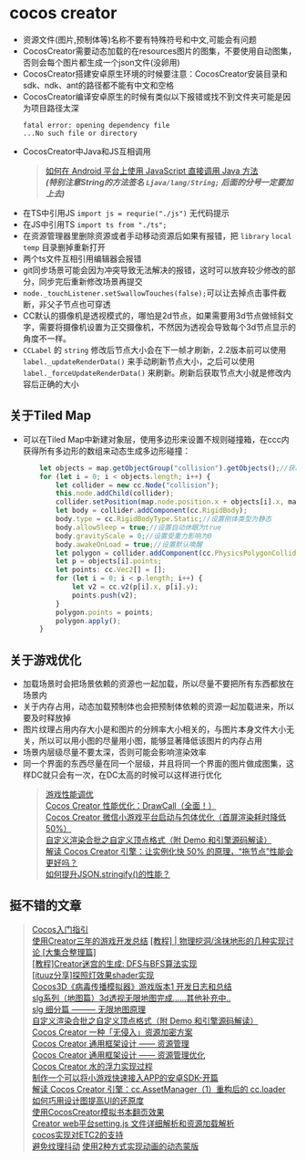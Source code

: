 # cocos creator
* 资源文件(图片,预制体等)名称不要有特殊符号和中文,可能会有问题  
* CocosCreator需要动态加载的在resources图片的图集，不要使用自动图集，否则会每个图片都生成一个json文件(没卵用)  
* CocosCreator搭建安卓原生环境的时候要注意：CocosCreator安装目录和sdk、ndk、ant的路径都不能有中文和空格  
* CocosCreator编译安卓原生的时候有类似以下报错或找不到文件夹可能是因为项目路径太深  
    ``` 
    fatal error: opening dependency file  
    ...No such file or directory
    ```
* CocosCreator中Java和JS互相调用
    > [如何在 Android 平台上使用 JavaScript 直接调用 Java 方法](https://docs.cocos.com/creator/manual/zh/advanced-topics/java-reflection.html?h=java)  
    > ***(特别注意String的方法签名 `Ljava/lang/String;` 后面的分号一定要加上去)***
* 在TS中引用JS `import js = requrie("./js")` 无代码提示
* 在JS中引用TS `import ts from "./ts";`
* 在资源管理器里删除资源或者手动移动资源后如果有报错，把 `library` `local` `temp` 目录删掉重新打开
* 两个ts文件互相引用编辑器会报错
* git同步场景可能会因为冲突导致无法解决的报错，这时可以放弃较少修改的部分，同步完后重新修改场景再提交
* `node._touchListener.setSwallowTouches(false);`可以让去掉点击事件截断，非父子节点也可穿透
* CC默认的摄像机是透视模式的，哪怕是2d节点，如果需要用3d节点做倾斜文字，需要将摄像机设置为正交摄像机，不然因为透视会导致每个3d节点显示的角度不一样。
* `CCLabel` 的 `string` 修改后节点大小会在下一帧才刷新，2.2版本前可以使用 `label._updateRenderData()` 来手动刷新节点大小，之后可以使用 `label._forceUpdateRenderData()` 来刷新。刷新后获取节点大小就是修改内容后正确的大小
## 关于Tiled Map
* 可以在Tiled Map中新建对象层，使用多边形来设置不规则碰撞箱，在ccc内获得所有多边形的数组来动态生成多边形碰撞：
    ``` typescript
        let objects = map.getObjectGroup("collision").getObjects();//获取对象层内所有对象
        for (let i = 0; i < objects.length; i++) {
            let collider = new cc.Node("collision");
            this.node.addChild(collider);
            collider.setPosition(map.node.position.x + objects[i].x, map.node.position.y + objects[i].y);
            let body = collider.addComponent(cc.RigidBody);
            body.type = cc.RigidBodyType.Static;//设置刚体类型为静态
            body.allowSleep = true;//设置自动休眠为true
            body.gravityScale = 0;//设置受重力影响为0
            body.awakeOnLoad = true;//设置默认唤醒
            let polygon = collider.addComponent(cc.PhysicsPolygonCollider);
            let p = objects[i].points;
            let points: cc.Vec2[] = [];
            for (let i = 0; i < p.length; i++) {
                let v2 = cc.v2(p[i].x, p[i].y);
                points.push(v2);
            }
            polygon.points = points;
            polygon.apply();
        }
    ```
## 关于游戏优化
* 加载场景时会把场景依赖的资源也一起加载，所以尽量不要把所有东西都放在场景内
* 关于内存占用，动态加载预制体也会把预制体依赖的资源一起加载进来，所以要及时释放掉
* 图片纹理占用内存大小是和图片的分辨率大小相关的，与图片本身文件大小无关，所以可以用小图的尽量用小图，能够显著降低该图片的内存占用
* 场景内层级尽量不要太深，否则可能会影响渲染效率
* 同一个界面的东西尽量在同一个层级，并且将同一个界面的图片做成图集，这样DC就只会有一次，在DC太高的时候可以这样进行优化
    > [游戏性能调优](https://forum.cocos.org/t/topic/95040)  
    [Cocos Creator 性能优化：DrawCall（全面！）](https://forum.cocos.org/t/cocos-creator-drawcall/95043)  
    [Cocos Creator 微信小游戏平台启动与包体优化（首屏渲染耗时降低 50%）](https://forum.cocos.org/t/cocos-creator-50/94999)  
    [自定义渲染合批之自定义顶点格式（附 Demo 和引擎源码解读）](https://forum.cocos.org/t/demo/95087)   
    [解读 Cocos Creator 引擎：让实例化快 50% 的原理，“拖节点”性能会更好吗？](https://forum.cocos.org/t/cocos-creator-50/92957)  
    [如何提升JSON.stringify()的性能？](https://segmentfault.com/a/1190000019400854)  

    
## 挺不错的文章
>[Cocos入门指引](https://forum.cocos.org/t/cocos/94728)  
[使用Creator三年的游戏开发总结](https://forum.cocos.org/t/creator/94747) 
[[教程] | 物理挖洞/涂抹地形的几种实现讨论 [大集合整理篇]](https://forum.cocos.org/t/topic/91985)  
[[教程]Creator迷宫的生成: DFS与BFS算法实现](https://forum.cocos.org/t/creator-dfs-bfs/93906)  
[[ituuz分享]探照灯效果shader实现](https://forum.cocos.org/t/ituuz-shader/94180)  
[Cocos3D《病毒传播模拟器》游戏版本1 开发日志和总结](https://forum.cocos.org/t/cocos3d-1/94592)  
[slg系列（地图篇）3d透视无限地图完成……其他补充中..](https://forum.cocos.org/t/slg-3d/95028)  
[slg 细分篇 ——— 无限地图原理](https://forum.cocos.org/t/slg/95269)  
[自定义渲染合批之自定义顶点格式（附 Demo 和引擎源码解读）](https://forum.cocos.org/t/demo/95087)  
[Cocos Creator 一种「无侵入」资源加密方案](https://forum.cocos.org/t/cocos-creator/95492)  
[Cocos Creator 通用框架设计 —— 资源管理](https://forum.cocos.org/t/cocos-creator/84793)  
[Cocos Creator 通用框架设计 —— 资源管理优化](https://forum.cocos.org/t/cocos-creator/93517)  
[Cocos Creator 水的浮力实现过程](https://forum.cocos.org/t/cocos-creator/96116)  
[制作一个可以将小游戏快速接入APP的安卓SDK-开篇](https://forum.cocos.org/t/app-sdk/95810)  
[解读 Cocos Creator 引擎：cc.AssetManager（1）重构后的 cc.loader](https://forum.cocos.org/t/cocos-creator-cc-assetmanager-1-cc-loader/92319)  
[如何巧用设计图提高UI的还原度](https://forum.cocos.org/t/ui/96354)  
[使用CocosCreator模拟书本翻页效果](https://forum.cocos.org/t/cocoscreator/96358)  
[Creator web平台setting.js 文件详细解析和资源加载解析](https://forum.cocos.org/t/creator-web-setting-js/78669)  
[cocos实现对ETC2的支持](https://forum.cocos.org/t/cocos-etc2/49061)  
[避免纹理抖动](https://forum.cocos.org/t/topic/91307/7)
[使用2种方式实现动画的动态蒙版](https://forum.cocos.org/t/topic/96372)  